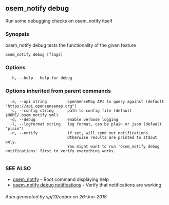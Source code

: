 ## osem_notify debug

Run some debugging checks on osem_notify itself

### Synopsis

osem_notify debug <feature> tests the functionality of the given feature

```
osem_notify debug [flags]
```

### Options

```
  -h, --help   help for debug
```

### Options inherited from parent commands

```
  -a, --api string         openSenseMap API to query against (default "https://api.opensensemap.org")
  -c, --config string      path to config file (default $HOME/.osem_notify.yml)
  -d, --debug              enable verbose logging
  -l, --logformat string   log format, can be plain or json (default "plain")
  -n, --notify             if set, will send out notifications.
                           Otherwise results are printed to stdout only.
                           You might want to run 'osem_notify debug notifications' first to verify everything works.
                           
```

### SEE ALSO

* [osem_notify](osem_notify.md)	 - Root command displaying help
* [osem_notify debug notifications](osem_notify_debug_notifications.md)	 - Verify that notifications are working

###### Auto generated by spf13/cobra on 26-Jun-2018
